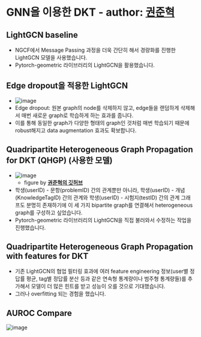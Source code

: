 # GNN을 이용한 DKT - author: [권준혁](https://github.com/tree-jhk)

## LightGCN baseline
- NGCF에서 Message Passing 과정을 더욱 간단히 해서 경량화를 진행한 LightGCN 모델을 사용했습니다.
- Pytorch-geometric 라이브러리의 LightGCN을 활용했습니다.
## Edge dropout을 적용한 LightGCN
- ![image](https://user-images.githubusercontent.com/97151660/208237990-ad1f04ff-5311-4737-adaa-2149075adaf3.png)
- Edge dropout: 원본 graph의 node를 삭제하지 않고, edge들을 랜덤하게 삭제해서 매번 새로운 graph로 학습하게 하는 효과를 줍니다.
- 이를 통해 동일한 graph가 다양한 형태의 graph인 것처럼 매번 학습되기 때문에 robust해지고 data augmentation 효과도 확보합니다.
## Quadripartite Heterogeneous Graph Propagation for DKT (QHGP) (사용한 모델)
- ![image](https://user-images.githubusercontent.com/97151660/208238060-6aea02d9-f347-4f91-9a67-f7682313f0c1.png)
  - figure by **[권준혁의 깃허브](https://github.com/tree-jhk)**
- 학생(userID) - 문항(problemID) 간의 관계뿐만 아니라, 학생(userID) - 개념(KnowledgeTagID) 간의 관계와 학생(userID) - 시험지(testID) 간의 관계 그래프도 분명히 존재하기에 이 세 가지 bipartite graph를 연결해서 heterogeneous graph를 구성하고 싶었습니다.
- Pytorch-geometric 라이브러리의 LightGCN을 직접 불러와서 수정하는 작업을 진행했습니다.
## Quadripartite Heterogeneous Graph Propagation with features for DKT
- 기존 LightGCN의 협업 필터링 효과에 여러 feature engineering 정보(user별 정답률 평균, tag별 정답률 분산 등과 같은 연속형 통계량이나 범주형 통계량들)를 추가해서 모델이 더 많은 힌트를 받고 성능이 오를 것으로 기대했습니다.
- 그러나 overfitting 되는 경험을 했습니다.
## AUROC Compare
![image](https://user-images.githubusercontent.com/97151660/208237934-7c2bb946-4b1e-4ee5-9c95-32cc428be07b.png)
